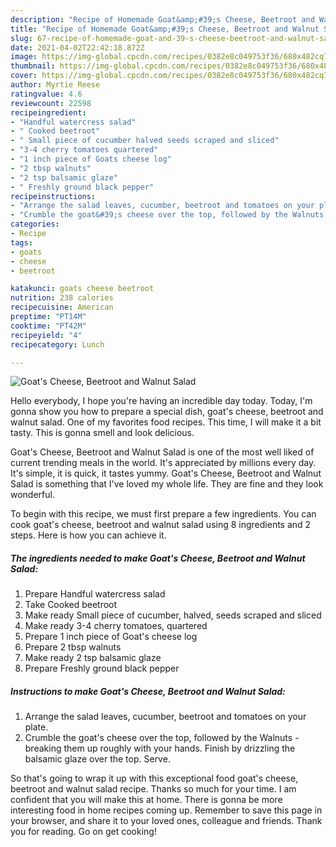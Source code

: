 ```yaml
---
description: "Recipe of Homemade Goat&amp;#39;s Cheese, Beetroot and Walnut Salad"
title: "Recipe of Homemade Goat&amp;#39;s Cheese, Beetroot and Walnut Salad"
slug: 67-recipe-of-homemade-goat-and-39-s-cheese-beetroot-and-walnut-salad
date: 2021-04-02T22:42:18.872Z
image: https://img-global.cpcdn.com/recipes/0382e8c049753f36/680x482cq70/goats-cheese-beetroot-and-walnut-salad-recipe-main-photo.jpg
thumbnail: https://img-global.cpcdn.com/recipes/0382e8c049753f36/680x482cq70/goats-cheese-beetroot-and-walnut-salad-recipe-main-photo.jpg
cover: https://img-global.cpcdn.com/recipes/0382e8c049753f36/680x482cq70/goats-cheese-beetroot-and-walnut-salad-recipe-main-photo.jpg
author: Myrtie Reese
ratingvalue: 4.6
reviewcount: 22598
recipeingredient:
- "Handful watercress salad"
- " Cooked beetroot"
- " Small piece of cucumber halved seeds scraped and sliced"
- "3-4 cherry tomatoes quartered"
- "1 inch piece of Goats cheese log"
- "2 tbsp walnuts"
- "2 tsp balsamic glaze"
- " Freshly ground black pepper"
recipeinstructions:
- "Arrange the salad leaves, cucumber, beetroot and tomatoes on your plate."
- "Crumble the goat&#39;s cheese over the top, followed by the Walnuts - breaking them up roughly with your hands. Finish by drizzling the balsamic glaze over the top. Serve."
categories:
- Recipe
tags:
- goats
- cheese
- beetroot

katakunci: goats cheese beetroot 
nutrition: 238 calories
recipecuisine: American
preptime: "PT14M"
cooktime: "PT42M"
recipeyield: "4"
recipecategory: Lunch

---
```



![Goat&#39;s Cheese, Beetroot and Walnut Salad](https://img-global.cpcdn.com/recipes/0382e8c049753f36/680x482cq70/goats-cheese-beetroot-and-walnut-salad-recipe-main-photo.jpg)

Hello everybody, I hope you're having an incredible day today. Today, I'm gonna show you how to prepare a special dish, goat&#39;s cheese, beetroot and walnut salad. One of my favorites food recipes. This time, I will make it a bit tasty. This is gonna smell and look delicious.

Goat&#39;s Cheese, Beetroot and Walnut Salad is one of the most well liked of current trending meals in the world. It's appreciated by millions every day. It's simple, it is quick, it tastes yummy. Goat&#39;s Cheese, Beetroot and Walnut Salad is something that I've loved my whole life. They are fine and they look wonderful.




To begin with this recipe, we must first prepare a few ingredients. You can cook goat&#39;s cheese, beetroot and walnut salad using 8 ingredients and 2 steps. Here is how you can achieve it.

<!--inarticleads1-->

##### The ingredients needed to make Goat&#39;s Cheese, Beetroot and Walnut Salad:

1. Prepare Handful watercress salad
1. Take  Cooked beetroot
1. Make ready  Small piece of cucumber, halved, seeds scraped and sliced
1. Make ready 3-4 cherry tomatoes, quartered
1. Prepare 1 inch piece of Goat&#39;s cheese log
1. Prepare 2 tbsp walnuts
1. Make ready 2 tsp balsamic glaze
1. Prepare  Freshly ground black pepper




<!--inarticleads2-->

##### Instructions to make Goat&#39;s Cheese, Beetroot and Walnut Salad:

1. Arrange the salad leaves, cucumber, beetroot and tomatoes on your plate.
1. Crumble the goat&#39;s cheese over the top, followed by the Walnuts - breaking them up roughly with your hands. Finish by drizzling the balsamic glaze over the top. Serve.




So that's going to wrap it up with this exceptional food goat&#39;s cheese, beetroot and walnut salad recipe. Thanks so much for your time. I am confident that you will make this at home. There is gonna be more interesting food in home recipes coming up. Remember to save this page in your browser, and share it to your loved ones, colleague and friends. Thank you for reading. Go on get cooking!
